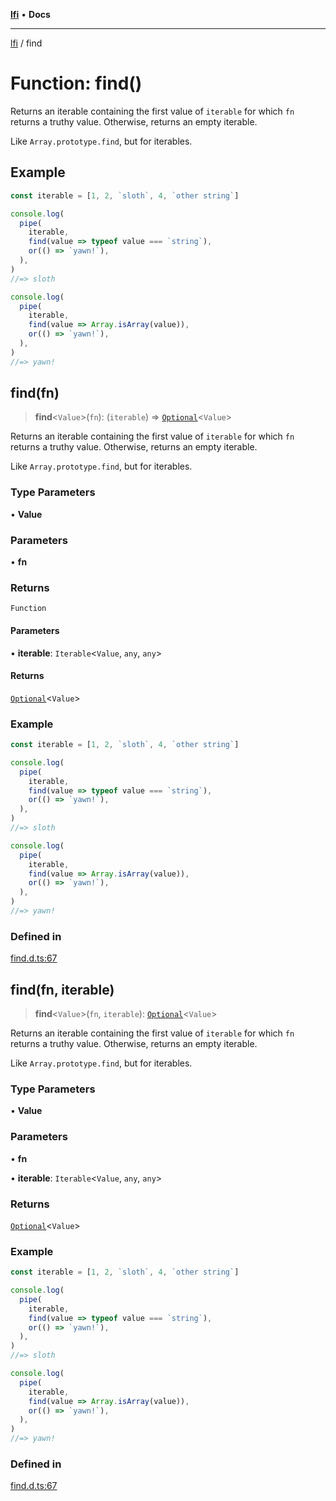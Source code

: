 [**lfi**](../readme.md) • **Docs**

---

[lfi](../globals.md) / find

# Function: find()

Returns an iterable containing the first value of `iterable` for which `fn`
returns a truthy value. Otherwise, returns an empty iterable.

Like `Array.prototype.find`, but for iterables.

## Example

```js
const iterable = [1, 2, `sloth`, 4, `other string`]

console.log(
  pipe(
    iterable,
    find(value => typeof value === `string`),
    or(() => `yawn!`),
  ),
)
//=> sloth

console.log(
  pipe(
    iterable,
    find(value => Array.isArray(value)),
    or(() => `yawn!`),
  ),
)
//=> yawn!
```

## find(fn)

> **find**\<`Value`\>(`fn`): (`iterable`) =>
> [`Optional`](../type-aliases/Optional.md)\<`Value`\>

Returns an iterable containing the first value of `iterable` for which `fn`
returns a truthy value. Otherwise, returns an empty iterable.

Like `Array.prototype.find`, but for iterables.

### Type Parameters

• **Value**

### Parameters

• **fn**

### Returns

`Function`

#### Parameters

• **iterable**: `Iterable`\<`Value`, `any`, `any`\>

#### Returns

[`Optional`](../type-aliases/Optional.md)\<`Value`\>

### Example

```js
const iterable = [1, 2, `sloth`, 4, `other string`]

console.log(
  pipe(
    iterable,
    find(value => typeof value === `string`),
    or(() => `yawn!`),
  ),
)
//=> sloth

console.log(
  pipe(
    iterable,
    find(value => Array.isArray(value)),
    or(() => `yawn!`),
  ),
)
//=> yawn!
```

### Defined in

[find.d.ts:67](https://github.com/TomerAberbach/lfi/blob/85d6360ac7d8f71c70f308d2ace5bc2aa99ab03d/src/operations/find.d.ts#L67)

## find(fn, iterable)

> **find**\<`Value`\>(`fn`, `iterable`):
> [`Optional`](../type-aliases/Optional.md)\<`Value`\>

Returns an iterable containing the first value of `iterable` for which `fn`
returns a truthy value. Otherwise, returns an empty iterable.

Like `Array.prototype.find`, but for iterables.

### Type Parameters

• **Value**

### Parameters

• **fn**

• **iterable**: `Iterable`\<`Value`, `any`, `any`\>

### Returns

[`Optional`](../type-aliases/Optional.md)\<`Value`\>

### Example

```js
const iterable = [1, 2, `sloth`, 4, `other string`]

console.log(
  pipe(
    iterable,
    find(value => typeof value === `string`),
    or(() => `yawn!`),
  ),
)
//=> sloth

console.log(
  pipe(
    iterable,
    find(value => Array.isArray(value)),
    or(() => `yawn!`),
  ),
)
//=> yawn!
```

### Defined in

[find.d.ts:67](https://github.com/TomerAberbach/lfi/blob/85d6360ac7d8f71c70f308d2ace5bc2aa99ab03d/src/operations/find.d.ts#L67)
